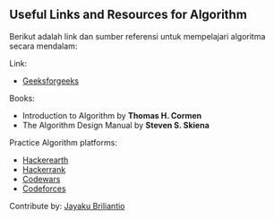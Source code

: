 ## Useful Links and Resources for Algorithm

Berikut adalah link dan sumber referensi untuk mempelajari algoritma 
secara mendalam:

Link: 
- [Geeksforgeeks](https://www.geeksforgeeks.org)


Books: 
- Introduction to Algorithm by **Thomas H. Cormen**
- The Algorithm Design Manual by **Steven S. Skiena**


Practice Algorithm platforms:
- [Hackerearth](https://www.hackerearth.com)
- [Hackerrank](https://www.hackerrank.com)
- [Codewars](https://www.codewars.com/)
- [Codeforces](https://www.codeforces.com)


Contribute by: [Jayaku Briliantio](https://www.linkedin.com/in/neartojayakubriliantio)